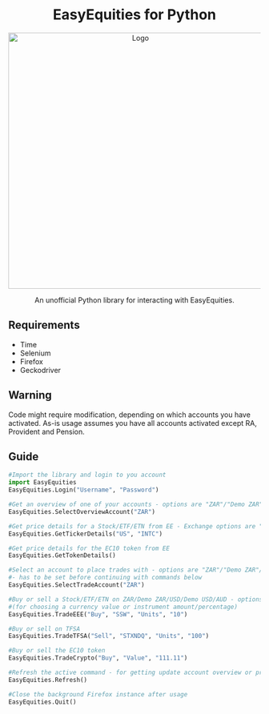 <h1 align="center">EasyEquities for Python</h1>

<p align="center">
  <img width="512" src="https://github.com/lohanjs/images/blob/main/EasyEquities.png?raw=true" alt="Logo">
</p>

<p align="center">An unofficial Python library for interacting with EasyEquities.</p>

## Requirements
- Time
- Selenium
- Firefox
- Geckodriver

## Warning
Code might require modification, depending on which accounts you have activated. As-is usage assumes you have all accounts activated except RA, Provident and Pension.

## Guide
```python
#Import the library and login to you account
import EasyEquities
EasyEquities.Login("Username", "Password")

#Get an overview of one of your accounts - options are "ZAR"/"Demo ZAR"/"TFSA"/"USD"/"Demo USD"/"AUD"
EasyEquities.SelectOverviewAccount("ZAR")

#Get price details for a Stock/ETF/ETN from EE - Exchange options are "ZA"/"US"/"AU"
EasyEquities.GetTickerDetails("US", "INTC")

#Get price details for the EC10 token from EE
EasyEquities.GetTokenDetails()

#Select an account to place trades with - options are "ZAR"/"Demo ZAR"/"TFSA"/"USD"/"Demo USD"/"AUD"
#- has to be set before continuing with commands below
EasyEquities.SelectTradeAccount("ZAR")

#Buy or sell a Stock/ETF/ETN on ZAR/Demo ZAR/USD/Demo USD/AUD - options are "Buy"/"Sell", "Value"/"Units" 
#(for choosing a currency value or instrument amount/percentage)
EasyEquities.TradeEEE("Buy", "SSW", "Units", "10")

#Buy or sell on TFSA
EasyEquities.TradeTFSA("Sell", "STXNDQ", "Units", "100")

#Buy or sell the EC10 token
EasyEquities.TradeCrypto("Buy", "Value", "111.11")

#Refresh the active command - for getting update account overview or price details
EasyEquities.Refresh()

#Close the background Firefox instance after usage
EasyEquities.Quit()
```
